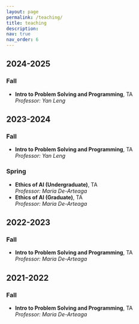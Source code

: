 ```yaml
---
layout: page
permalink: /teaching/
title: teaching
description:
nav: true
nav_order: 6
---
```

## 2024-2025
### Fall
- **Intro to Problem Solving and Programming**, TA  
  *Professor: Yan Leng*

## 2023-2024
### Fall
- **Intro to Problem Solving and Programming**, TA  
  *Professor: Yan Leng*

### Spring
- **Ethics of AI (Undergraduate)**, TA  
  *Professor: Maria De-Arteaga*  
- **Ethics of AI (Graduate)**, TA  
  *Professor: Maria De-Arteaga*

## 2022-2023
### Fall
- **Intro to Problem Solving and Programming**, TA  
  *Professor: Maria De-Arteaga*

## 2021-2022
### Fall
- **Intro to Problem Solving and Programming**, TA  
  *Professor: Maria De-Arteaga*
